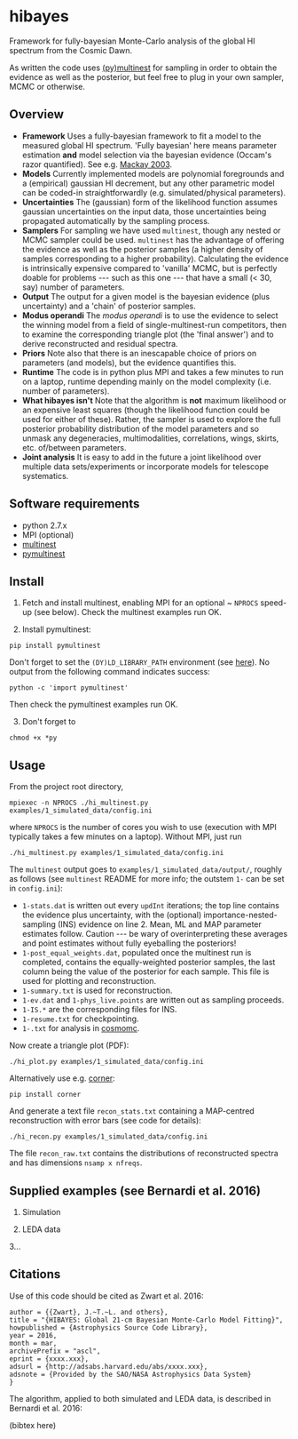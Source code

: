 # hibayes

Framework for fully-bayesian Monte-Carlo analysis of the global HI
spectrum from the Cosmic Dawn.

As written the code uses
[(py)multinest](http://ccpforge.cse.rl.ac.uk/gf/project/multinest) for
sampling in order to obtain the evidence as well as the posterior, but
feel free to plug in your own sampler, MCMC or otherwise.

## Overview

- **Framework** Uses a fully-bayesian framework to fit a model to the
  measured global HI spectrum. 'Fully bayesian' here means parameter
  estimation **and** model selection via the bayesian evidence
  (Occam's razor quantified). See
  e.g. [Mackay 2003](http://www.inference.phy.cam.ac.uk/mackay/itila/book.html).
- **Models** Currently implemented models are polynomial foregrounds
  and a (empirical) gaussian HI decrement, but any other parametric
  model can be coded-in straightforwardly (e.g. simulated/physical
  parameters).
- **Uncertainties** The (gaussian) form of the likelihood function
  assumes gaussian uncertainties on the input data, those
  uncertainties being propagated automatically by the sampling
  process.
- **Samplers** For sampling we have used ```multinest```, though any
  nested or MCMC sampler could be used. ```multinest``` has the
  advantage of offering the evidence as well as the posterior samples
  (a higher density of samples corresponding to a higher
  probability). Calculating the evidence is intrinsically expensive
  compared to 'vanilla' MCMC, but is perfectly doable for problems ---
  such as this one --- that have a small (< 30, say) number of
  parameters.
- **Output** The output for a given model is the bayesian evidence
  (plus uncertainty) and a 'chain' of posterior samples.
- **Modus operandi** The *modus operandi* is to use the evidence to
  select the winning model from a field of single-multinest-run
  competitors, then to examine the corresponding triangle plot (the
  'final answer') and to derive reconstructed and residual spectra.
- **Priors** Note also that there is an inescapable choice of priors
  on parameters (and models), but the evidence quantifies this.
- **Runtime** The code is in python plus MPI and takes a few minutes
  to run on a laptop, runtime depending mainly on the model complexity
  (i.e. number of parameters).
- **What hibayes isn't** Note that the algorithm is **not** maximum
  likelihood or an expensive least squares (though the likelihood
  function could be used for either of these). Rather, the sampler is
  used to explore the full posterior probability distribution of the
  model parameters and so unmask any degeneracies, multimodalities,
  correlations, wings, skirts, etc. of/between parameters.
- **Joint analysis** It is easy to add in the future a joint
  likelihood over multiple data sets/experiments or incorporate models
  for telescope systematics.

## Software requirements

- python 2.7.x
- MPI (optional)
- [multinest](http://ccpforge.cse.rl.ac.uk/gf/project/multinest)
- [pymultinest](http://johannesbuchner.github.io/PyMultiNest)

## Install

1. Fetch and install multinest, enabling MPI for an optional ~ ```NPROCS```
speed-up (see below). Check the multinest examples run OK.

2. Install pymultinest:

```pip install pymultinest```

Don't forget to set the ```(DY)LD_LIBRARY_PATH``` environment (see
[here](http://johannesbuchner.github.io/PyMultiNest/install.html#running-some-code)). No
output from the following command indicates success:

```python -c 'import pymultinest'```

Then check the pymultinest examples run OK.

3. Don't forget to

```chmod +x *py```


## Usage

From the project root directory,

```mpiexec -n NPROCS ./hi_multinest.py examples/1_simulated_data/config.ini```

where ```NPROCS``` is the number of cores you wish to use (execution with
MPI typically takes a few minutes on a laptop). Without MPI, just run

```./hi_multinest.py examples/1_simulated_data/config.ini```

The ```multinest``` output goes to ```examples/1_simulated_data/output/```,
roughly as follows (see ```multinest``` README for more info; the
outstem ```1-``` can be set in ```config.ini```):

- ```1-stats.dat``` is written out every ```updInt``` iterations; the
  top line contains the evidence plus uncertainty, with the (optional)
  importance-nested-sampling (INS) evidence on line 2. Mean, ML and
  MAP parameter estimates follow. Caution --- be wary of
  overinterpreting these averages and point estimates without fully
  eyeballing the posteriors!
- ```1-post_equal_weights.dat```, populated once the multinest run is
  completed, contains the equally-weighted posterior samples, the last
  column being the value of the posterior for each sample. This file
  is used for plotting and reconstruction.
- ```1-summary.txt``` is used for reconstruction.
- ```1-ev.dat``` and ```1-phys_live.points``` are written out as
  sampling proceeds.
- ```1-IS.*``` are the corresponding files for INS.
- ```1-resume.txt``` for checkpointing.
- ```1-.txt``` for analysis in [cosmomc](http://cosmologist.info/cosmomc).

Now create a triangle plot (PDF):

```./hi_plot.py examples/1_simulated_data/config.ini```

Alternatively use e.g. [corner](https://github.com/dfm/corner.py):

```pip install corner```

And generate a text file ```recon_stats.txt``` containing a
MAP-centred reconstruction with error bars (see code for details):

```./hi_recon.py examples/1_simulated_data/config.ini```

The file ```recon_raw.txt``` contains the distributions of
reconstructed spectra and has dimensions ```nsamp x nfreqs```.

## Supplied examples (see Bernardi et al. 2016)

1. Simulation

2. LEDA data

3...

## Citations

Use of this code should be cited as Zwart et al. 2016:

```@misc{ascl_hibayes,
author = {{Zwart}, J.~T.~L. and others},
title = "{HIBAYES: Global 21-cm Bayesian Monte-Carlo Model Fitting}",
howpublished = {Astrophysics Source Code Library},
year = 2016,
month = mar,
archivePrefix = "ascl",
eprint = {xxxx.xxx},
adsurl = {http://adsabs.harvard.edu/abs/xxxx.xxx},
adsnote = {Provided by the SAO/NASA Astrophysics Data System}
}
```

The algorithm, applied to both simulated and LEDA data, is described
in Bernardi et al. 2016:

(bibtex here)




